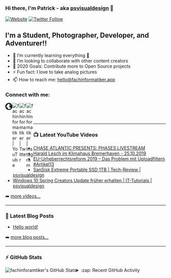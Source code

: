 ### Hi there, I'm Patrick - aka [psvisualdesign][website] 👋

[![Website](https://img.shields.io/website?label=fachinformatiker.app&style=for-the-badge&url=https%3A%2F%2Ffachinformatiker.app)](https://fachinformatiker.app)
[![Twitter Follow](https://img.shields.io/twitter/follow/psvisualdesign?color=1DA1F2&logo=twitter&style=for-the-badge)](https://twitter.com/intent/follow?original_referer=https%3A%2F%2Fgithub.com%2Ffachinformatiker&screen_name=psvisualdesign)

## I'm a Student, Photographer, Developer, and Adventurer!!

- 🌱 I’m currently learning everything 🤣
- 👯 I’m looking to collaborate with other content creators
- 🥅 2020 Goals: Contribute more to Open Source projects
- ⚡ Fun fact: I love to take analog pictures
- 📫 How to reach me: hello@fachinformatiker.app

<!---
### Spotify Playing 🎧

[<img src="https://now-playing-codestackr.vercel.app/api/spotify-playing" alt="codeSTACKr Spotify Playing" width="350" />](https://open.spotify.com/user/swyqyimdc12jajde4vpwd2x1b)
--->

### Connect with me:

[<img align="left" alt="fachinformatiker.app" width="22px" src="https://raw.githubusercontent.com/iconic/open-iconic/master/svg/globe.svg" />][website]
[<img align="left" alt="fachinformatiker | YouTube" width="22px" src="https://cdn.jsdelivr.net/npm/simple-icons@v3/icons/youtube.svg" />][youtube]
[<img align="left" alt="fachinformatiker | Twitter" width="22px" src="https://cdn.jsdelivr.net/npm/simple-icons@v3/icons/twitter.svg" />][twitter]
[<img align="left" alt="fachinformatiker | Instagram" width="22px" src="https://cdn.jsdelivr.net/npm/simple-icons@v3/icons/instagram.svg" />][instagram]

<br />



<br />
<br />

---

### 📺 Latest YouTube Videos

<!-- YOUTUBE:START -->
- [CHASE ATLANTIC PRESENTS: PHASES LIVESTREAM](https://www.youtube.com/watch?v=KWROmsUP9WI)
- [Harald Lesch im Klimahaus Bremerhaven - 25.10.2019](https://www.youtube.com/watch?v=abR9FYsZLaQ)
- [EU-Urheberrechtsreform 2019 – Das Problem mit Uploadfiltern #Artikel13](https://www.youtube.com/watch?v=FtyYbvUw0DU)
- [SanSisk Extreme Portable SSD 1TB | Tech-Review | psvisualdesign](https://www.youtube.com/watch?v=BWYNeeiNFlQ)
- [Windows 10 Spring Creators Update früher erhalten | IT-Tutorials | psvisualdesign](https://www.youtube.com/watch?v=vUmrxlz9lm0)
<!-- YOUTUBE:END -->

➡️ [more videos...](https://youtube.com/psvisualdesign)

---

### 📕 Latest Blog Posts

<!-- BLOG-POST-LIST:START -->
- [Hello world!](https://fachinformatiker.app/?p=1)
<!-- BLOG-POST-LIST:END -->

➡️ [more blog posts...](https://fachinformatiker.app)

---

### :zap: GitHub Stats

<img align="left" alt="fachinforamtiker's GitHub Stats" src="https://github-readme-stats.codestackr.vercel.app/api?username=fachinformatiker&show_icons=true&hide_border=true" />


<details>
  <summary>:zap: Recent GitHub Activity
  
<!--START_SECTION:activity-->
<!--END_SECTION:activity-->

</details>

[website]: https://fachinformatiker.app
[twitter]: https://twitter.com/psvisualdesign
[youtube]: https://youtube.com/psvisualdesign
[instagram]: https://instagram.com/psvisualdesign
